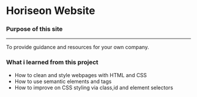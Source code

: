 # Horiseon Website

### Purpose of this site
---
To provide guidance and resources for your own company.


### What i learned from this project
* How to clean and style webpages with HTML and CSS
* How to use semantic elements and tags
* How to improve on CSS styling via class,id and element selectors



